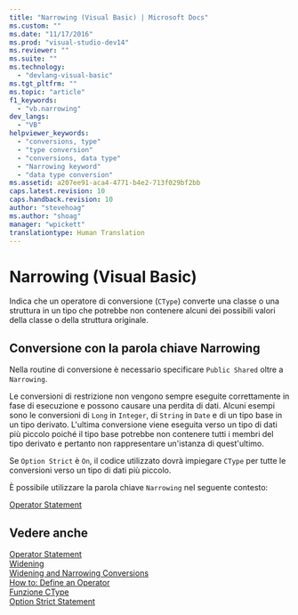 ```yaml
---
title: "Narrowing (Visual Basic) | Microsoft Docs"
ms.custom: ""
ms.date: "11/17/2016"
ms.prod: "visual-studio-dev14"
ms.reviewer: ""
ms.suite: ""
ms.technology: 
  - "devlang-visual-basic"
ms.tgt_pltfrm: ""
ms.topic: "article"
f1_keywords: 
  - "vb.narrowing"
dev_langs: 
  - "VB"
helpviewer_keywords: 
  - "conversions, type"
  - "type conversion"
  - "conversions, data type"
  - "Narrowing keyword"
  - "data type conversion"
ms.assetid: a207ee91-aca4-4771-b4e2-713f029bf2bb
caps.latest.revision: 10
caps.handback.revision: 10
author: "stevehoag"
ms.author: "shoag"
manager: "wpickett"
translationtype: Human Translation
---
```

# Narrowing (Visual Basic)
Indica che un operatore di conversione \(`CType`\) converte una classe o una struttura in un tipo che potrebbe non contenere alcuni dei possibili valori della classe o della struttura originale.  
  
## Conversione con la parola chiave Narrowing  
 Nella routine di conversione è necessario specificare `Public Shared` oltre a `Narrowing`.  
  
 Le conversioni di restrizione non vengono sempre eseguite correttamente in fase di esecuzione e possono causare una perdita di dati.  Alcuni esempi sono le conversioni di `Long` in `Integer`, di `String` in `Date` e di un tipo base in un tipo derivato.  L'ultima conversione viene eseguita verso un tipo di dati più piccolo poiché il tipo base potrebbe non contenere tutti i membri del tipo derivato e pertanto non rappresentare un'istanza di quest'ultimo.  
  
 Se `Option Strict` è `On`, il codice utilizzato dovrà impiegare `CType` per tutte le conversioni verso un tipo di dati più piccolo.  
  
 È possibile utilizzare la parola chiave `Narrowing` nel seguente contesto:  
  
 [Operator Statement](../../../visual-basic/language-reference/statements/operator-statement.md)  
  
## Vedere anche  
 [Operator Statement](../../../visual-basic/language-reference/statements/operator-statement.md)   
 [Widening](../../../visual-basic/language-reference/modifiers/widening.md)   
 [Widening and Narrowing Conversions](../../../visual-basic/programming-guide/language-features/data-types/widening-and-narrowing-conversions.md)   
 [How to: Define an Operator](../../../visual-basic/programming-guide/language-features/procedures/how-to-define-an-operator.md)   
 [Funzione CType](../../../visual-basic/language-reference/functions/ctype-function.md)   
 [Option Strict Statement](../../../visual-basic/language-reference/statements/option-strict-statement.md)